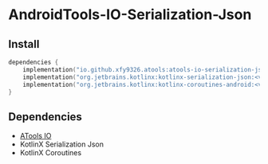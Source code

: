 # AndroidTools-IO-Serialization-Json

## Install

```kotlin
dependencies {
    implementation("io.github.xfy9326.atools:atools-io-serialization-json:<version>")
    implementation("org.jetbrains.kotlinx:kotlinx-serialization-json:<version>")
    implementation("org.jetbrains.kotlinx:kotlinx-coroutines-android:<version>")
}
```

## Dependencies

- [ATools IO](../io/README.md)
- KotlinX Serialization Json
- KotlinX Coroutines
